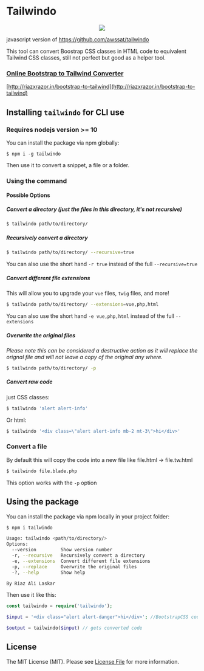 # Tailwindo

<p align="center">
  <img src="https://pbs.twimg.com/media/DQ-mDgSX0AUpCPL.png">
</p>
                                                                         
javascript version of https://github.com/awssat/tailwindo

This tool can convert Boostrap CSS classes in HTML code to equivalent Tailwind CSS classes, still not perfect but good as a helper tool.

### [Online Bootstrap to Tailwind Converter](http://riazxrazor.in/bootstrap-to-tailwind)

[http://riazxrazor.in/bootstrap-to-tailwind](http://riazxrazor.in/bootstrap-to-tailwind)

## Installing `tailwindo` for CLI use
### Requires nodejs version >= 10
You can install the package via npm globally:

`$ npm i -g tailwindo`

Then use it to convert a snippet, a file or a folder.

### Using the command

#### Possible Options
##### Convert a directory (just the files in this directory, it's not recursive)
```bash
$ tailwindo path/to/directory/ 
```
##### Recursively convert a directory
```bash
$ tailwindo path/to/directory/ --recursive=true
```
You can also use the short hand `-r true` instead of the full `--recursive=true`

##### Convert different file extensions
This will allow you to upgrade your `vue` files, `twig` files, and more!
```bash
$ tailwindo path/to/directory/ --extensions=vue,php,html
```
You can also use the short hand `-e vue,php,html` instead of the full `--extensions`

##### Overwrite the original files
_Please note this can be considered a destructive action as it will replace the orignal file and will not leave a copy of the original any where._
```bash
$ tailwindo path/to/directory/ -p
```

##### Convert raw code
just CSS classes:

```bash
$ tailwindo 'alert alert-info'
```

Or html:

```bash
$ tailwindo '<div class=\"alert alert-info mb-2 mt-3\">hi</div>'
```

### Convert a file
By default this will copy the code into a new file like file.html -> file.tw.html
```bash
$ tailwindo file.blade.php
```
This option works with the `-p` option

## Using the package

You can install the package via npm locally in your project folder:

```bash 
$ npm i tailwindo
```

```bash
Usage: tailwindo <path/to/directory/>
Options:
  --version         Show version number                                [boolean]
  -r, --recursive   Recursively convert a directory                    [boolean]
  -e, --extensions  Convert different file extensions                   [string]
  -p, --replace     Overwrite the original files                       [boolean]
  -?, --help        Show help                                          [boolean]

By Riaz Ali Laskar
```

Then use it like this: 

```php
const tailwindo = require('tailwindo');

$input = '<div class="alert alert-danger">hi</div>'; //BootstrapCSS code

$output = tailwindo($input) // gets converted code
```


## License
The MIT License (MIT). Please see [License File](https://github.com/riazXrazor/node-tailwindo/blob/master/LICENSE) for more information.
